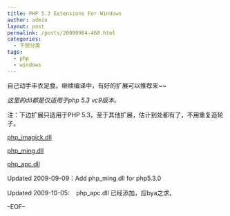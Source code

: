 ```yaml
---
title: PHP 5.3 Extensions For Windows
author: admin
layout: post
permalink: /posts/20090904-460.html
categories:
  - 不想分类
tags:
  - php
  - windows
---
```

自己动手丰衣足食。继续编译中，有好的扩展可以推荐来~~

*这里的dll都是仅适用于php 5.3 vc9版本。*

注：下边扩展只适用于PHP 5.3，至于其他扩展，估计到处都有了，不用重复造轮子。

[php_imagick.dll][1]

[php_ming.dll][2]

[php_apc.dll][3]

Updated 2009-09-09：Add php_ming.dll for php5.3.0

Updated 2009-10-05:    php_apc.dll 已经添加，应bya之求。

&#8211;EOF&#8211;

 [1]: /uploads/2009/09/php_imagick.dll
 [2]: /uploads/2009/09/php_ming.dll
 [3]: /uploads/2009/09/php_apc.dll